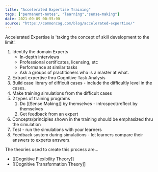 ```yaml
---
title: "Accelerated Expertise Training"
tags: ["permanent-notes", "learning","sense-making"]
date: 2021-09-09 00:55:00
source: "https://commoncog.com/blog/accelerated-expertise/"
---
```


Accelerated Expertise is 'taking the concept of skill development to the limit'.

1. Identify the domain Experts
	- In-depth interviews
	- Professional certificates, licensing, etc
	- Performance at similar tasks
	- Ask a groups of practitioners who is a master at what.
2. Extract expertise thru Cognitive Task Analysis
3. Build case library of difficult cases - include the difficultly level in the cases.
4. Make training simulations from the difficult cases
5. 2 types of training programs
	1. Do [[Sense Making]] by themselves - introspect/reflect by themselves
	2. Get feedback from an expert
6. Concepts/principles shown in the training should be emphasized thru the simulation
7. Test - run the simulations with your learners
8. Feedback system during simulations - let learners compare their answers to experts answers.

The theories used to create this process are...

- [[Cognitive Flexibility Theory]]
- [[Cognitive Transformation Theory]]